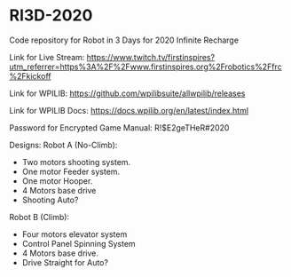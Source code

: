 # RI3D-2020
Code repository for Robot in 3 Days for 2020 Infinite Recharge


Link for Live Stream: https://www.twitch.tv/firstinspires?utm_referrer=https%3A%2F%2Fwww.firstinspires.org%2Frobotics%2Ffrc%2Fkickoff

Link for WPILIB: https://github.com/wpilibsuite/allwpilib/releases

Link for WPILIB Docs: https://docs.wpilib.org/en/latest/index.html

Password for Encrypted Game Manual: R!$E2geTHeR#2020

Designs:
Robot A (No-Climb):
- Two motors shooting system.
- One motor Feeder system.
- One motor Hooper.
- 4 Motors base drive
- Shooting Auto?


Robot B (Climb):
- Four motors elevator system
- Control Panel Spinning System
- 4 Motors base drive.
- Drive Straight for Auto?